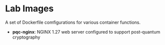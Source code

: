 # Lab Images
A set of Dockerfile comfigurations for various container functions.

- **pqc-nginx**: NGINX 1.27 web server configured to support post-quantum cryptography
